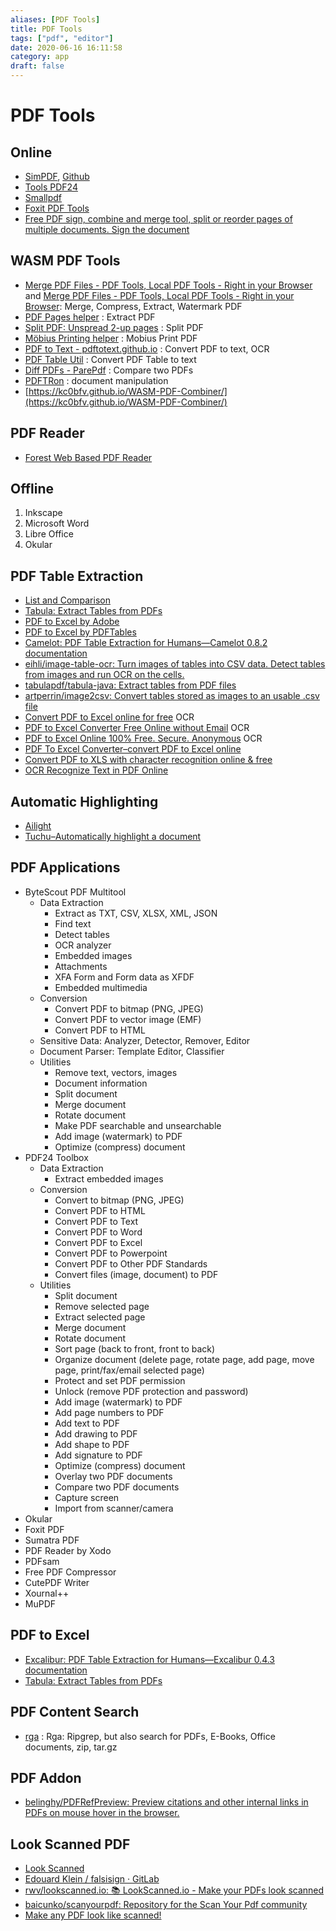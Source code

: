 ```yaml
---
aliases: [PDF Tools]
title: PDF Tools
tags: ["pdf", "editor"]
date: 2020-06-16 16:11:58
category: app
draft: false
---
```


# PDF Tools

## Online

- [SimPDF](https://simpdf.com/), [Github](https://github.com/shashanoid/Simpdf)
- [Tools PDF24](https://tools.pdf24.org/en/)
- [Smallpdf](https://smallpdf.com/)
- [Foxit PDF Tools](https://www.foxitsoftware.com/pdf-converter/)
- [Free PDF sign, combine and merge tool, split or reorder pages of multiple documents. Sign the document](https://pdfwrench.com/)

## WASM PDF Tools

- [Merge PDF Files - PDF Tools, Local PDF Tools - Right in your Browser](https://localpdf.tech/) and [Merge PDF Files - PDF Tools, Local PDF Tools - Right in your Browser](https://localpdf.tech/): Merge, Compress, Extract, Watermark PDF
- [PDF Pages helper](https://shreevatsa.net/pdf-pages/) : Extract PDF
- [Split PDF: Unspread 2-up pages](https://shreevatsa.net/pdf-unspread/) : Split PDF
- [Möbius Printing helper](https://shreevatsa.net/mobius-print/) : Mobius Print PDF
- [PDF to Text - pdftotext.github.io](https://pdftotext.github.io/) : Convert PDF to text, OCR
- [PDF Table Util](https://pdftableutil.possiblenull.com/app/) : Convert PDF Table to text
- [Diff PDFs - ParePdf](https://parepdf.com/) : Compare two PDFs
- [PDFTRon](https://www.pdftron.com/webviewer/demo/) : document manipulation
- [https://kc0bfv.github.io/WASM-PDF-Combiner/](https://kc0bfv.github.io/WASM-PDF-Combiner/)

## PDF Reader

- [Forest Web Based PDF Reader](https://forestreader.com/#)

## Offline

1. Inkscape
2. Microsoft Word
3. Libre Office
4. Okular

## PDF Table Extraction

- [List and Comparison](https://github.com/camelot-dev/camelot/wiki/Comparison-with-other-PDF-Table-Extraction-libraries-and-tools#pdfplumber)
- [Tabula: Extract Tables from PDFs](https://tabula.technology/)
- [PDF to Excel by Adobe](https://www.adobe.com/sea/acrobat/online/pdf-to-excel.html)
- [PDF to Excel by PDFTables](https://pdftables.com/)
- [Camelot: PDF Table Extraction for Humans—Camelot 0.8.2 documentation](https://camelot-py.readthedocs.io/en/master/)
- [eihli/image-table-ocr: Turn images of tables into CSV data. Detect tables from images and run OCR on the cells.](https://github.com/eihli/image-table-ocr)
- [tabulapdf/tabula-java: Extract tables from PDF files](https://github.com/tabulapdf/tabula-java)
- [artperrin/image2csv: Convert tables stored as images to an usable .csv file](https://github.com/artperrin/image2csv)
- [Convert PDF to Excel online for free](https://www.onlineocr.net/pdftoexcel) OCR
- [PDF to Excel Converter Free Online without Email](https://www.pdftoexcelconverter.net/) OCR
- [PDF to Excel Online 100% Free. Secure. Anonymous](https://easypdf.com/pdf-to-excel) OCR
- [PDF To Excel Converter–convert PDF to Excel online](https://www.ocr2edit.com/convert-to-excel)
- [Convert PDF to XLS with character recognition online & free](https://online2pdf.com/convert-pdf-to-xls-with-ocr)
- [OCR Recognize Text in PDF Online](https://www.sejda.com/ocr-pdf)

## Automatic Highlighting

- [Ailight](https://anishthite.github.io/ailight/)
- [Tuchu–Automatically highlight a document](https://tuchu.app/)

## PDF Applications

- ByteScout PDF Multitool
    - Data Extraction
        - Extract as TXT, CSV, XLSX, XML, JSON
        - Find text
        - Detect tables
        - OCR analyzer
        - Embedded images
        - Attachments
        - XFA Form and Form data as XFDF
        - Embedded multimedia
    - Conversion
        - Convert PDF to bitmap (PNG, JPEG)
        - Convert PDF to vector image (EMF)
        - Convert PDF to HTML
    - Sensitive Data: Analyzer, Detector, Remover, Editor
    - Document Parser: Template Editor, Classifier
    - Utilities
        - Remove text, vectors, images
        - Document information
        - Split document
        - Merge document
        - Rotate document
        - Make PDF searchable and unsearchable
        - Add image (watermark) to PDF
        - Optimize (compress) document
- PDF24 Toolbox
    - Data Extraction
        - Extract embedded images
    - Conversion
        - Convert to bitmap (PNG, JPEG)
        - Convert PDF to HTML
        - Convert PDF to Text
        - Convert PDF to Word
        - Convert PDF to Excel
        - Convert PDF to Powerpoint
        - Convert PDF to Other PDF Standards
        - Convert files (image, document) to PDF
    - Utilities
        - Split document
        - Remove selected page
        - Extract selected page
        - Merge document
        - Rotate document
        - Sort page (back to front, front to back)
        - Organize document (delete page, rotate page, add page, move page, print/fax/email selected page)
        - Protect and set PDF permission
        - Unlock (remove PDF protection and password)
        - Add image (watermark) to PDF
        - Add page numbers to PDF
        - Add text to PDF
        - Add drawing to PDF
        - Add shape to PDF
        - Add signature to PDF
        - Optimize (compress) document
        - Overlay two PDF documents
        - Compare two PDF documents
        - Capture screen
        - Import from scanner/camera
- Okular
- Foxit PDF
- Sumatra PDF
- PDF Reader by Xodo
- PDFsam
- Free PDF Compressor
- CutePDF Writer
- Xournal++
- MuPDF

## PDF to Excel

- [Excalibur: PDF Table Extraction for Humans—Excalibur 0.4.3 documentation](https://excalibur-py.readthedocs.io/en/master/)
- [Tabula: Extract Tables from PDFs](https://tabula.technology/)

## PDF Content Search

- [rga](https://phiresky.github.io/blog/2019/rga--ripgrep-for-zip-targz-docx-odt-epub-jpg/) : Rga: Ripgrep, but also search for PDFs, E-Books, Office documents, zip, tar.gz

## PDF Addon

- [belinghy/PDFRefPreview: Preview citations and other internal links in PDFs on mouse hover in the browser.](https://github.com/belinghy/PDFRefPreview)

## Look Scanned PDF

- [Look Scanned](https://lookscanned.io/scan)
- [Edouard Klein / falsisign · GitLab](https://gitlab.com/edouardklein/falsisign)
- [rwv/lookscanned.io: 📚 LookScanned.io - Make your PDFs look scanned](https://github.com/rwv/lookscanned.io)
- [baicunko/scanyourpdf: Repository for the Scan Your Pdf community](https://github.com/baicunko/scanyourpdf)
- [Make any PDF look like scanned!](https://www.scanyourpdf.com/)
